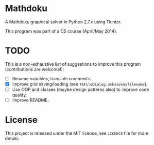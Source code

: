 # Mathdoku

A Mathdoku graphical solver in Python 2.7.x using Tkinter. 

This program was part of a CS course (April/May 2014).

# TODO

This is a non-exhaustive list of suggestions to improve this program (contributions are welcome!):

- [ ] Rename variables, translate comments.
- [x] Improve grid saving/loading (see `tkFileDialog.asksaveasfilename`).
- [ ] Use OOP and classes (maybe design patterns also) to improve code quality.
- [ ] Improve README.

# License

This project is released under the MIT licence, see `LICENCE` file for more details.


